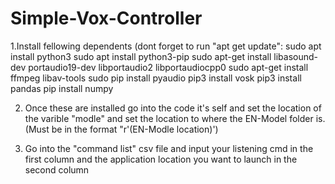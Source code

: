 # Simple-Vox-Controller
1.Install fellowing dependents (dont forget to run "apt get update":
  sudo apt install python3
  sudo apt install python3-pip
  sudo apt-get install libasound-dev portaudio19-dev libportaudio2 libportaudiocpp0
  sudo apt-get install ffmpeg libav-tools
  sudo pip install pyaudio
  pip3 install vosk
  pip3 install pandas
  pip install numpy
  
 2. Once these are installed go into the code it's self and set the location of the varible "modle" and set the location to where the EN-Model folder is. (Must be in the format "r'(EN-Modle location)')
 
 4. Go into the "command list" csv file and input your listening cmd in the first column and the application location you want to launch in the second column
  
